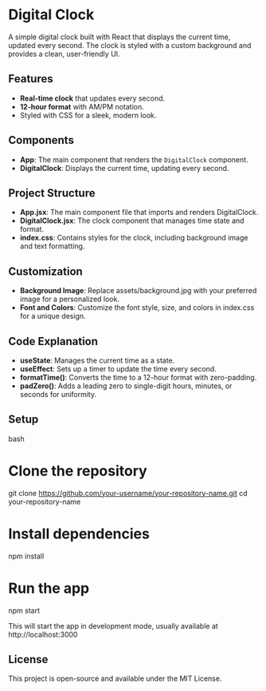 # Digital Clock

A simple digital clock built with React that displays the current time, updated every second. The clock is styled with a custom background and provides a clean, user-friendly UI.

## Features

- **Real-time clock** that updates every second.
- **12-hour format** with AM/PM notation.
- Styled with CSS for a sleek, modern look.

## Components

- **App**: The main component that renders the `DigitalClock` component.
- **DigitalClock**: Displays the current time, updating every second.

## Project Structure

- **App.jsx**: The main component file that imports and renders DigitalClock. 
- **DigitalClock.jsx**: The clock component that manages time state and format.
- **index.css**: Contains styles for the clock, including background image and text formatting.

## Customization

- **Background Image**: Replace assets/background.jpg with your preferred image for a personalized look.
- **Font and Colors**: Customize the font style, size, and colors in index.css for a unique design.

## Code Explanation

- **useState**: Manages the current time as a state.
- **useEffect**:  Sets up a timer to update the time every second.
- **formatTime()**: Converts the time to a 12-hour format with zero-padding.
- **padZero()**:  Adds a leading zero to single-digit hours, minutes, or seconds for uniformity.
  
## Setup

bash
# Clone the repository
git clone https://github.com/your-username/your-repository-name.git
cd your-repository-name

# Install dependencies
npm install

# Run the app
npm start

 This will start the app in development mode, usually available at http://localhost:3000

## License

This project is open-source and available under the MIT License.
